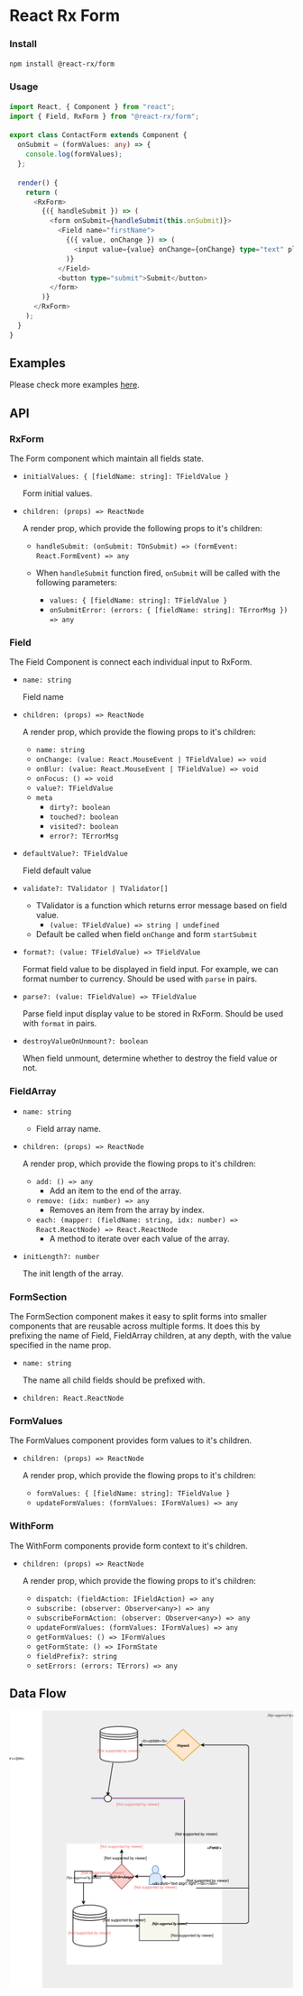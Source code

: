 # React Rx Form

### Install

`npm install @react-rx/form`

### Usage

```ts
import React, { Component } from "react";
import { Field, RxForm } from "@react-rx/form";

export class ContactForm extends Component {
  onSubmit = (formValues: any) => {
    console.log(formValues);
  };

  render() {
    return (
      <RxForm>
        {({ handleSubmit }) => (
          <form onSubmit={handleSubmit(this.onSubmit)}>
            <Field name="firstName">
              {({ value, onChange }) => (
                <input value={value} onChange={onChange} type="text" placeholder="First Name" />
              )}
            </Field>
            <button type="submit">Submit</button>
          </form>
        )}
      </RxForm>
    );
  }
}
```
## Examples

Please check more examples [here](http://react-rx-form.surge.sh).

## API

### RxForm

The Form component which maintain all fields state.

- `initialValues: { [fieldName: string]: TFieldValue }`

  Form initial values.

- `children: (props) => ReactNode`

  A render prop, which provide the following props to it's children:

  - `handleSubmit: (onSubmit: TOnSubmit) => (formEvent: React.FormEvent) => any`

  - When `handleSubmit` function fired, `onSubmit` will be called with the following parameters: 
 	 - `values: { [fieldName: string]: TFieldValue }`
 	 - `onSubmitError: (errors: { [fieldName: string]: TErrorMsg }) => any`

### Field

The Field Component is connect each individual input to RxForm.

- `name: string`
  
  Field name
  
- `children: (props) => ReactNode`

  A render prop, which provide the flowing props to it's children:

	- `name: string`
	- `onChange: (value: React.MouseEvent | TFieldValue) => void`
	- `onBlur: (value: React.MouseEvent | TFieldValue) => void`
	- `onFocus: () => void`
	- `value?: TFieldValue`
	- `meta`
	  - `dirty?: boolean`
	  - `touched?: boolean`
	  - `visited?: boolean`
	  - `error?: TErrorMsg`

- `defaultValue?: TFieldValue` 
	
	Field default value
	
- `validate?: TValidator | TValidator[]`
	- TValidator is a function which returns error message based on field value. 
		- `(value: TFieldValue) => string | undefined` 
	- Default be called when field `onChange` and form `startSubmit`

- `format?: (value: TFieldValue) => TFieldValue`
  
  Format field value to be displayed in field input. For example, we can format number to currency. Should be used with `parse` in pairs.
  
- `parse?: (value: TFieldValue) => TFieldValue`
  
  Parse field input display value to be stored in RxForm. Should be used with `format` in pairs.
  
- `destroyValueOnUnmount?: boolean` 

 	When field unmount, determine whether to destroy the field value or not.
 	
### FieldArray

 - `name: string`
	 - 	Field array name.
- `children: (props) => ReactNode`
	 
	 A render prop, which provide the flowing props to it's children:
	 
	- `add: () => any`
		- Add an item to the end of the array.
	- `remove: (idx: number) => any`
		- Removes an item from the array by index.
	- `each: (mapper: (fieldName: string, idx: number) => React.ReactNode) => React.ReactNode`
		- A method to iterate over each value of the array.
 - `initLength?: number`
	 
	 The init length of the array.
	 
### FormSection

The FormSection component makes it easy to split forms into smaller components that are reusable across multiple forms. It does this by prefixing the name of Field, FieldArray children, at any depth, with the value specified in the name prop.

-  `name: string`

	The name all child fields should be prefixed with.
	
-  `children: React.ReactNode`
	 
### FormValues

The FormValues component provides form values to it's children.

- `children: (props) => ReactNode`

	A render prop, which provide the flowing props to it's children:
	
	- `formValues: { [fieldName: string]: TFieldValue }`
   - `updateFormValues: (formValues: IFormValues) => any`

### WithForm

The WithForm components provide form context to it's children.

- `children: (props) => ReactNode`

	A render prop, which provide the flowing props to it's children:

  - `dispatch: (fieldAction: IFieldAction) => any`
  - `subscribe: (observer: Observer<any>) => any`
  - `subscribeFormAction: (observer: Observer<any>) => any`
  - `updateFormValues: (formValues: IFormValues) => any`
  - `getFormValues: () => IFormValues`
  - `getFormState: () => IFormState`
  - `fieldPrefix?: string`
  - `setErrors: (errors: TErrors) => any`


## Data Flow

![rx-form-flow](./docs/rx-form-flow.svg)
